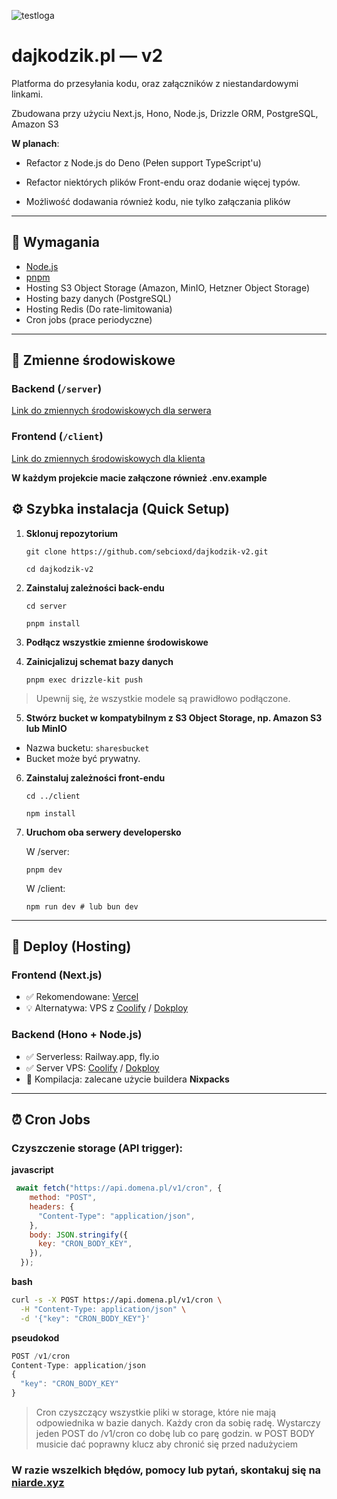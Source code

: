 ![testloga](https://github.com/user-attachments/assets/722b7478-66d8-4988-a7c6-c9e917da11b6)

# dajkodzik.pl — v2

 Platforma do przesyłania kodu, oraz załączników z niestandardowymi linkami. 

Zbudowana przy użyciu Next.js, Hono, Node.js, Drizzle ORM, PostgreSQL, Amazon S3

**W planach**: 

- Refactor z Node.js do Deno (Pełen support TypeScript'u)

- Refactor niektórych plików Front-endu oraz dodanie więcej typów.

- Możliwość dodawania również kodu, nie tylko załączania plików

---

## 🔧 Wymagania

- [Node.js](https://nodejs.org)  
- [pnpm](https://pnpm.io/)  
- Hosting S3 Object Storage (Amazon, MinIO, Hetzner Object Storage)
- Hosting bazy danych (PostgreSQL)
- Hosting Redis (Do rate-limitowania)
- Cron jobs (prace periodyczne)

---

## 📁 Zmienne środowiskowe

### Backend (`/server`)
[Link do zmiennych środowiskowych dla serwera](https://github.com/sebcioxd/v2kodzik/blob/main/server/.env.example)

### Frontend (`/client`)
[Link do zmiennych środowiskowych dla klienta](https://github.com/sebcioxd/v2kodzik/blob/main/client/.env.local.example)

**W każdym projekcie macie załączone również .env.example**

## ⚙️ Szybka instalacja (Quick Setup)

1. **Sklonuj repozytorium**

    `git clone https://github.com/sebcioxd/dajkodzik-v2.git`

    `cd dajkodzik-v2`

2. **Zainstaluj zależności back-endu**

    `cd server`

    `pnpm install`

3. **Podłącz wszystkie zmienne środowiskowe**

4. **Zainicjalizuj schemat bazy danych**

    `pnpm exec drizzle-kit push`

> Upewnij się, że wszystkie modele są prawidłowo podłączone.

5. **Stwórz bucket w kompatybilnym z S3 Object Storage, np. Amazon S3 lub MinIO**

- Nazwa bucketu: `sharesbucket`
- Bucket może być prywatny.

6. **Zainstaluj zależności front-endu**

    `cd ../client`

    `npm install`

7. **Uruchom oba serwery developersko**

    W /server:

    `pnpm dev`

    W /client:

    `npm run dev # lub bun dev`

---

## 🚀 Deploy (Hosting)

### Frontend (Next.js)

- ✅ Rekomendowane: [Vercel](https://vercel.com/)
- 💡 Alternatywa: VPS z [Coolify](https://coolify.io/) / [Dokploy](https://dokploy.com/)

### Backend (Hono + Node.js)

- ✅ Serverless: Railway.app, fly.io
- ✅ Server VPS: [Coolify](https://coolify.io/) / [Dokploy](https://dokploy.com/)
- 🧰 Kompilacja: zalecane użycie buildera **Nixpacks**

---

## ⏰ Cron Jobs

### Czyszczenie storage (API trigger):

**javascript**
```js 
 await fetch("https://api.domena.pl/v1/cron", {
    method: "POST",
    headers: {
      "Content-Type": "application/json",
    },
    body: JSON.stringify({
      key: "CRON_BODY_KEY",
    }),
  });
```
**bash**
```bash
curl -s -X POST https://api.domena.pl/v1/cron \
  -H "Content-Type: application/json" \
  -d '{"key": "CRON_BODY_KEY"}'
```

**pseudokod**
```js
POST /v1/cron
Content-Type: application/json
{
  "key": "CRON_BODY_KEY"
}
```
> Cron czyszczący wszystkie pliki w storage, które nie mają odpowiednika w bazie danych. 
> Każdy cron da sobię radę. Wystarczy jeden POST do /v1/cron co dobę lub co parę godzin. w POST BODY musicie dać poprawny klucz aby chronić się przed nadużyciem

### W razie wszelkich błędów, pomocy lub pytań, skontakuj się na [niarde.xyz](https://www.niarde.xyz/)

